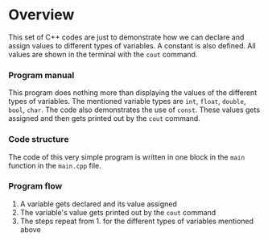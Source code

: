 # Overview
This set of C++ codes are just to demonstrate how we can declare and assign values to different types of variables. A constant is also defined. All values are shown in the terminal with the ```cout``` command.

### Program manual
This program does nothing more than displaying the values of the different types of variables. The mentioned variable types are ```int```, ```float```, ```double```, ```bool```, ```char```. The code also demonstrates the use of ```const```. These values gets assigned and then gets printed out by the ```cout``` command.

### Code structure
The code of this very simple program is written in one block in the ```main``` function in the ```main.cpp``` file. 


### Program flow
1. A variable gets declared and its value assigned
2. The variable's value gets printed out by the ```cout``` command
3. The steps repeat from 1. for the different types of variables mentioned above
